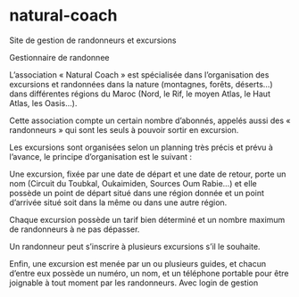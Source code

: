 # natural-coach
Site de gestion de randonneurs et excursions

Gestionnaire de randonnee

L’association « Natural Coach » est spécialisée dans l’organisation des excursions et randonnées dans la nature (montagnes, forêts, déserts…) dans différentes régions du Maroc (Nord, le Rif, le moyen Atlas, le Haut Atlas, les Oasis…).

Cette association compte un certain nombre d’abonnés, appelés aussi des « randonneurs » qui sont les seuls à pouvoir sortir en excursion.

Les excursions sont organisées selon un planning très précis et prévu à l’avance, le principe d’organisation est le suivant :

Une excursion, fixée par une date de départ et une date de retour, porte un nom (Circuit du Toubkal, Oukaimiden, Sources Oum Rabie…) et elle possède un point de départ situé dans une région donnée et un point d’arrivée situé soit dans la même ou dans une autre région.

Chaque excursion possède un tarif bien déterminé et un nombre maximum de randonneurs à ne pas dépasser.

Un randonneur peut s’inscrire à plusieurs excursions s’il le souhaite.

Enfin, une excursion est menée par un ou plusieurs guides, et chacun d’entre eux possède un numéro, un nom, et un téléphone portable pour être joignable à tout moment par les randonneurs. Avec login de gestion

